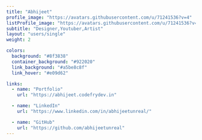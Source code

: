 ```yaml
---
title: "Abhijeet"
profile_image: "https://avatars.githubusercontent.com/u/71241536?v=4"
listProfile_image: "https://avatars.githubusercontent.com/u/71241536?v=4"
subtitle: "Designer,Youtuber,Artist"
layout: "users/single"
weight: 2

colors:
  background: "#8f3838"
  container_background: "#922020"
  link_background: "#a5be8c8f"
  link_hover: "#e09d62"

links:
  - name: "Portfolio"
    url: "https://abhijeet.codefrydev.in"

  - name: "LinkedIn"
    url: "https://www.linkedin.com/in/abhijeetunreal/"

  - name: "GitHub"
    url: "https://github.com/abhijeetunreal"
---
```

